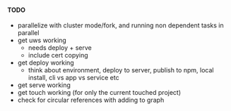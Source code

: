 #### TODO

- parallelize with cluster mode/fork, and running non dependent tasks in parallel
- get uws working
  - needs deploy + serve
  - include cert copying
- get deploy working
  - think about environment, deploy to server, publish to npm, local install, cli vs app vs service etc
- get serve working
- get touch working (for only the current touched project)
- check for circular references with adding to graph
